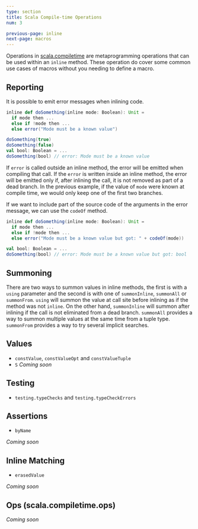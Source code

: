 ```yaml
---
type: section
title: Scala Compile-time Operations
num: 3

previous-page: inline
next-page: macros
---
```


Operations in [scala.compiletime][compiletime-api] are metaprogramming operations that can be used within an `inline` method.
These operation do cover some common use cases of macros without you needing to define a macro.

## Reporting

It is possible to emit error messages when inlining code.

```scala
inline def doSomething(inline mode: Boolean): Unit =
  if mode then ...
  else if !mode then ...
  else error("Mode must be a known value")

doSomething(true)
doSomething(false)
val bool: Boolean = ...
doSomething(bool) // error: Mode must be a known value
```

If `error` is called outside an inline method, the error will be emitted when compiling that call.
If the `error` is written inside an inline method, the error will be emitted only if, after inlining the call, it is not removed as part of a dead branch.
In the previous example, if the value of `mode` were known at compile time, we would only keep one of the first two branches.

If we want to include part of the source code of the arguments in the error message, we can use the `codeOf` method.

```scala
inline def doSomething(inline mode: Boolean): Unit =
  if mode then ...
  else if !mode then ...
  else error("Mode must be a known value but got: " + codeOf(mode))

val bool: Boolean = ...
doSomething(bool) // error: Mode must be a known value but got: bool
```

## Summoning

There are two ways to summon values in inline methods, the first is with a `using` parameter and the second is with one of `summonInline`, `summonAll` or `summonFrom`.
`using` will summon the value at call site before inlining as if the method was not `inline`.
On the other hand, `summonInline` will summon after inlining if the call is not eliminated from a dead branch.
`summonAll` provides a way to summon multiple values at the same time from a tuple type.
`summonFrom` provides a way to try several implicit searches.

## Values
* `constValue`, `constValueOpt` and `constValueTuple`
* `S`
*Coming soon*

## Testing
* `testing.typeChecks` and `testing.typeCheckErrors`

## Assertions
* `byName`

*Coming soon*

## Inline Matching
* `erasedValue`

*Coming soon*

## Ops (scala.compiletime.ops)
*Coming soon*


[compiletime-api]: https://scala-lang.org/api/3.x/scala/compiletime.html

